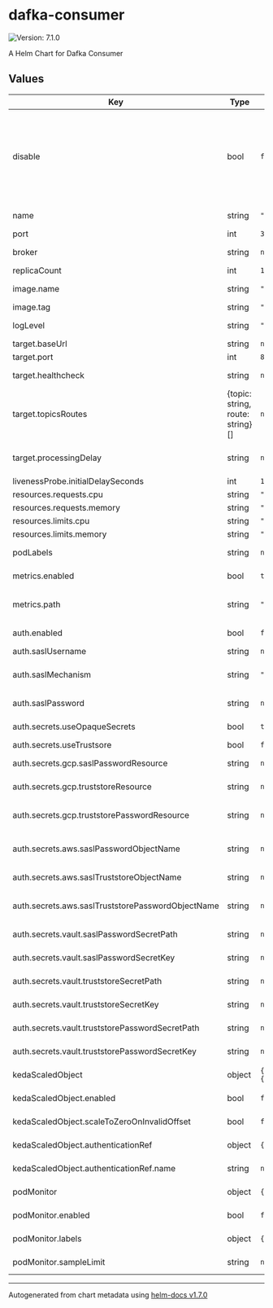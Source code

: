 # dafka-consumer

![Version: 7.1.0](https://img.shields.io/badge/Version-7.1.0-informational?style=flat-square)

A Helm Chart for Dafka Consumer

## Values

| Key | Type | Default | Description |
|-----|------|---------|-------------|
| disable | bool | `false` | disable consumer. this remove the deployment and all the pods, useful when you need the consumer group to be inactive (i.e in order to reset offsets) |
| name | string | `"kafka-consumer"` | name for this consumer |
| port | int | `3000` | the port to use |
| broker | string | `nil` | the url of the kafka broker |
| replicaCount | int | `1` | pod count |
| image.name | string | `"osskit/dafka-consumer"` | the image name to use |
| image.tag | string | `"6.1"` | the image tag to use |
| logLevel | string | `"WARN"` | Allow to specify log level |
| target.baseUrl | string | `nil` | target base url |
| target.port | int | `80` | target port |
| target.healthcheck | string | `nil` | target healthcheck route |
| target.topicsRoutes | {topic: string, route: string}[] | `nil` | mapping of topics to corresponding routes in target |
| target.processingDelay | string | `nil` | adds delay before processing next record |
| livenessProbe.initialDelaySeconds | int | `180` |  |
| resources.requests.cpu | string | `"50m"` | cpu requests |
| resources.requests.memory | string | `"100Mi"` | memory requests |
| resources.limits.cpu | string | `"200m"` | cpu limits |
| resources.limits.memory | string | `"400Mi"` | memory limits |
| podLabels | string | `nil` | labels to add to the pod metadata |
| metrics.enabled | bool | `true` | should prometheus scrape this server |
| metrics.path | string | `"/metrics"` | a path prometheus should scrape metrics from |
| auth.enabled | bool | `false` | should use authentication |
| auth.saslUsername | string | `nil` | sasl username |
| auth.saslMechanism | string | `"PLAIN"` | sasl mechanism (PLAIN or SCRAM-SHA-512) |
| auth.saslPassword | string | `nil` | sasl password (not encrypted) |
| auth.secrets.useOpaqueSecrets | bool | `true` | should mount secrets to opaque secrets |
| auth.secrets.useTrustsore | bool | `false` | should use truststore |
| auth.secrets.gcp.saslPasswordResource | string | `nil` | gcp secret resource for sasl password |
| auth.secrets.gcp.truststoreResource | string | `nil` | gcp secret resource for truststore file |
| auth.secrets.gcp.truststorePasswordResource | string | `nil` | gcp secret resource for truststore password |
| auth.secrets.aws.saslPasswordObjectName | string | `nil` | aws secret object name for sasl password |
| auth.secrets.aws.saslTruststoreObjectName | string | `nil` | aws secret object name for truststore |
| auth.secrets.aws.saslTruststorePasswordObjectName | string | `nil` | aws secret object name for truststore password |
| auth.secrets.vault.saslPasswordSecretPath | string | `nil` | vault secret path for sasl password |
| auth.secrets.vault.saslPasswordSecretKey | string | `nil` | vault secret key for sasl password |
| auth.secrets.vault.truststoreSecretPath | string | `nil` | vault secret path for truststore file |
| auth.secrets.vault.truststoreSecretKey | string | `nil` | vault secret key for truststore file |
| auth.secrets.vault.truststorePasswordSecretPath | string | `nil` | vault secret path for truststore password |
| auth.secrets.vault.truststorePasswordSecretKey | string | `nil` | vault secret key for truststore password |
| kedaScaledObject | object | `{"authenticationRef":{"name":null},"enabled":false,"scaleToZeroOnInvalidOffset":false}` | Keda [ScaledObject](https://keda.sh/docs/2.8/concepts/scaling-deployments/) configuration |
| kedaScaledObject.enabled | bool | `false` | set to enabe scaled object support |
| kedaScaledObject.scaleToZeroOnInvalidOffset | bool | `false` | enables scaling down to zero pods |
| kedaScaledObject.authenticationRef | object | `{"name":null}` | A reference to [TriggerAuthentication](https://keda.sh/docs/2.8/concepts/authentication/) |
| kedaScaledObject.authenticationRef.name | string | `nil` | The name of the TriggerAuthentication |
| podMonitor | object | `{"enabled":false,"labels":{},"sampleLimit":null}` | [PodMonitor](https://github.com/prometheus-operator/prometheus-operator/blob/main/Documentation/api.md#monitoring.coreos.com/v1.podMonitor) configuration |
| podMonitor.enabled | bool | `false` | set to enabe pod monitor support |
| podMonitor.labels | object | `{}` | set labels for the pod monitor |
| podMonitor.sampleLimit | string | `nil` | set sample limit for the pod monitor |

----------------------------------------------
Autogenerated from chart metadata using [helm-docs v1.7.0](https://github.com/norwoodj/helm-docs/releases/v1.7.0)
